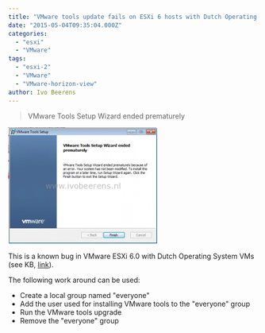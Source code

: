 ```yaml
---
title: "VMware tools update fails on ESXi 6 hosts with Dutch Operating System VMs"
date: "2015-05-04T09:35:04.000Z"
categories: 
  - "esxi"
  - "VMware"
tags: 
  - "esxi-2"
  - "VMware"
  - "VMware-horizon-view"
author: Ivo Beerens
---
```


> VMware Tools Setup Wizard ended prematurely

[![VMware tools](images/VMware-tools-300x234.png)](images/VMware-tools.png)

This is a known bug in VMware ESXi 6.0 with Dutch Operating System VMs (see KB, [link](http://kb.VMware.com/selfservice/microsites/search.do?language=en_US&cmd=displayKC&externalId=2114476)).

The following work around can be used:

- Create a local group named "everyone"
- Add the user used for installing VMware tools to the "everyone" group
- Run the VMware tools upgrade
- Remove the "everyone" group



